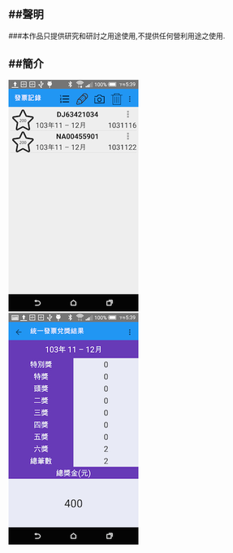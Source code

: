 ##聲明
---
###本作品只提供研究和研討之用途使用,不提供任何營利用途之使用.
<br/>

##簡介
---
![](img/Screenshot_2015-02-08-17-39-17.png)
![](img/Screenshot_2015-02-08-17-39-28.png)
